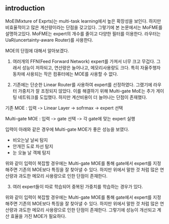 ## introduction

MoE(Mixture of Exprts)는 multi-task learning에서 높은 확장성을 보인다. 하지만 비효율적이고 많은 계산량이라는 단점을 갖고있다. 그렇기에 본 논문에서는 MoFME를 설명하고있다. MoFME는 expert의 개수를 줄이고 다양한 필터를 이용한다. 라우터는 UaR(uncertainty-aware Router)를 사용한다.

MOE의 단점에 대해서 알아보겠다.
1. 여러개의 FFN(Feed Forward Network) expert를 가져서 너무 크고 무겁다.
그래서 성능이 저하되고, 연산량은 늘어나고, 메모리사용량도 크다. 특히 자율주행자동차에 사용되는 작은 컴퓨터에는 MOE를 사용할 수 없다.  

2. 기존에는 단순한 Linear Router를 사용하여 expert를 선정하였다. 
그랬기에 라우터 가중치가 잘 조정되지 않았다. 이를 해결하기 위해 Multi-gate MoE는 추가 게이팅 네트워크를 도입했다.
하지만 계산비용이 더 늘어나는 단점이 존재했다.

기존 MOE
: 입력 -> Linear Layer -> sofrmax -> expert 선택

Multi-gate MOE
: 입력 -> gate 선택 -> 각 gate에 맞는 expert 실행

입력이 아래와 같은 경우에 Multi-gate MOE가 좋은 성능을 보였다.
-   비오는날 날씨 탐지
-   안개낀 도로 차선 탐지
-   눈 오늘 날 객체 탐지

위와 같이 입력이 복잡할 경우에는 Multi-gate MOE를 통해 gate에서 expert를 지정해주면 기존의 MOE보다 특징을 잘 찾아낼 수 있다.
하지만 위에서 말한 것 처럼 많은 연산량과 과도한 메모리 사용량으로 인한 단점이 존재한다.

3. 여러 expert들이 따로 학습되어 중복된 가중치를 학습하는 경우가 있다.



위와 같이 입력이 복잡할 경우에는 Multi-gate MOE를 통해 gate에서 expert를 지정해주면 기존의 MOE보다 특징을 잘 찾아낼 수 있다.
하지만 위에서 말한 것 처럼 많은 연산량과 과도한 메모리 사용량으로 인한 단점이 존재한다.
그렇기에 성능이 개선되고 계산 효율을 가진 MOE가 필요하다.  


